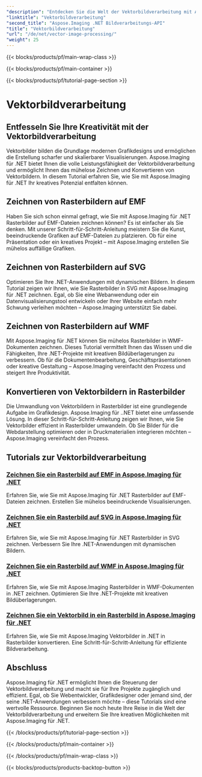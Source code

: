 ```yaml
---
"description": "Entdecken Sie die Welt der Vektorbildverarbeitung mit Aspose.Imaging für .NET. Lernen Sie, Vektorbilder mühelos zu zeichnen und zu konvertieren. Optimieren Sie Ihre .NET-Projekte noch heute!"
"linktitle": "Vektorbildverarbeitung"
"second_title": "Aspose.Imaging .NET Bildverarbeitungs-API"
"title": "Vektorbildverarbeitung"
"url": "/de/net/vector-image-processing/"
"weight": 25
---
```


{{< blocks/products/pf/main-wrap-class >}}

{{< blocks/products/pf/main-container >}}

{{< blocks/products/pf/tutorial-page-section >}}

# Vektorbildverarbeitung


## Entfesseln Sie Ihre Kreativität mit der Vektorbildverarbeitung

Vektorbilder bilden die Grundlage modernen Grafikdesigns und ermöglichen die Erstellung scharfer und skalierbarer Visualisierungen. Aspose.Imaging für .NET bietet Ihnen die volle Leistungsfähigkeit der Vektorbildverarbeitung und ermöglicht Ihnen das mühelose Zeichnen und Konvertieren von Vektorbildern. In diesem Tutorial erfahren Sie, wie Sie mit Aspose.Imaging für .NET Ihr kreatives Potenzial entfalten können.

## Zeichnen von Rasterbildern auf EMF

Haben Sie sich schon einmal gefragt, wie Sie mit Aspose.Imaging für .NET Rasterbilder auf EMF-Dateien zeichnen können? Es ist einfacher als Sie denken. Mit unserer Schritt-für-Schritt-Anleitung meistern Sie die Kunst, beeindruckende Grafiken auf EMF-Dateien zu platzieren. Ob für eine Präsentation oder ein kreatives Projekt – mit Aspose.Imaging erstellen Sie mühelos auffällige Grafiken.

## Zeichnen von Rasterbildern auf SVG

Optimieren Sie Ihre .NET-Anwendungen mit dynamischen Bildern. In diesem Tutorial zeigen wir Ihnen, wie Sie Rasterbilder in SVG mit Aspose.Imaging für .NET zeichnen. Egal, ob Sie eine Webanwendung oder ein Datenvisualisierungstool entwickeln oder Ihrer Website einfach mehr Schwung verleihen möchten – Aspose.Imaging unterstützt Sie dabei.

## Zeichnen von Rasterbildern auf WMF

Mit Aspose.Imaging für .NET können Sie mühelos Rasterbilder in WMF-Dokumenten zeichnen. Dieses Tutorial vermittelt Ihnen das Wissen und die Fähigkeiten, Ihre .NET-Projekte mit kreativen Bildüberlagerungen zu verbessern. Ob für die Dokumentenbearbeitung, Geschäftspräsentationen oder kreative Gestaltung – Aspose.Imaging vereinfacht den Prozess und steigert Ihre Produktivität.

## Konvertieren von Vektorbildern in Rasterbilder

Die Umwandlung von Vektorbildern in Rasterbilder ist eine grundlegende Aufgabe im Grafikdesign. Aspose.Imaging für ..NET bietet eine umfassende Lösung. In dieser Schritt-für-Schritt-Anleitung zeigen wir Ihnen, wie Sie Vektorbilder effizient in Rasterbilder umwandeln. Ob Sie Bilder für die Webdarstellung optimieren oder in Druckmaterialien integrieren möchten – Aspose.Imaging vereinfacht den Prozess.

## Tutorials zur Vektorbildverarbeitung
### [Zeichnen Sie ein Rasterbild auf EMF in Aspose.Imaging für .NET](./draw-raster-image-on-emf/)
Erfahren Sie, wie Sie mit Aspose.Imaging für .NET Rasterbilder auf EMF-Dateien zeichnen. Erstellen Sie mühelos beeindruckende Visualisierungen.
### [Zeichnen Sie ein Rasterbild auf SVG in Aspose.Imaging für .NET](./draw-raster-image-on-svg/)
Erfahren Sie, wie Sie mit Aspose.Imaging für .NET Rasterbilder in SVG zeichnen. Verbessern Sie Ihre .NET-Anwendungen mit dynamischen Bildern.
### [Zeichnen Sie ein Rasterbild auf WMF in Aspose.Imaging für .NET](./draw-raster-image-on-wmf/)
Erfahren Sie, wie Sie mit Aspose.Imaging Rasterbilder in WMF-Dokumenten in .NET zeichnen. Optimieren Sie Ihre .NET-Projekte mit kreativen Bildüberlagerungen.
### [Zeichnen Sie ein Vektorbild in ein Rasterbild in Aspose.Imaging für .NET](./draw-vector-image-to-raster-image/)
Erfahren Sie, wie Sie mit Aspose.Imaging Vektorbilder in .NET in Rasterbilder konvertieren. Eine Schritt-für-Schritt-Anleitung für effiziente Bildverarbeitung.

## Abschluss

Aspose.Imaging für .NET ermöglicht Ihnen die Steuerung der Vektorbildverarbeitung und macht sie für Ihre Projekte zugänglich und effizient. Egal, ob Sie Webentwickler, Grafikdesigner oder jemand sind, der seine .NET-Anwendungen verbessern möchte – diese Tutorials sind eine wertvolle Ressource. Beginnen Sie noch heute Ihre Reise in die Welt der Vektorbildverarbeitung und erweitern Sie Ihre kreativen Möglichkeiten mit Aspose.Imaging für .NET.

{{< /blocks/products/pf/tutorial-page-section >}}

{{< /blocks/products/pf/main-container >}}

{{< /blocks/products/pf/main-wrap-class >}}

{{< blocks/products/products-backtop-button >}}